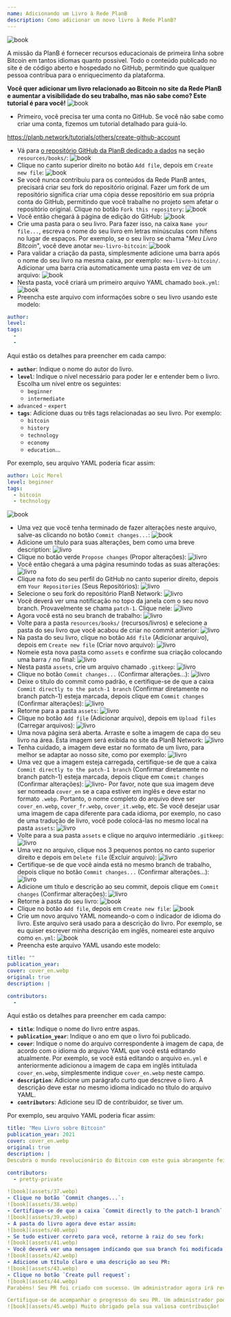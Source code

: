 ```yaml
---
name: Adicionando um Livro à Rede PlanB
description: Como adicionar um novo livro à Rede PlanB?
---
```

![book](assets/cover.webp)

A missão da PlanB é fornecer recursos educacionais de primeira linha sobre Bitcoin em tantos idiomas quanto possível. Todo o conteúdo publicado no site é de código aberto e hospedado no GitHub, permitindo que qualquer pessoa contribua para o enriquecimento da plataforma.

**Você quer adicionar um livro relacionado ao Bitcoin no site da Rede PlanB e aumentar a visibilidade do seu trabalho, mas não sabe como? Este tutorial é para você!**
![book](assets/01.webp)
- Primeiro, você precisa ter uma conta no GitHub. Se você não sabe como criar uma conta, fizemos um tutorial detalhado para guiá-lo.

https://planb.network/tutorials/others/create-github-account


- Vá para [o repositório GitHub da PlanB dedicado a dados](https://github.com/PlanB-Network/bitcoin-educational-content/tree/dev/resources/books) na seção `resources/books/`:
![book](assets/02.webp)
- Clique no canto superior direito no botão `Add file`, depois em `Create new file`:
![book](assets/03.webp)
- Se você nunca contribuiu para os conteúdos da Rede PlanB antes, precisará criar seu fork do repositório original. Fazer um fork de um repositório significa criar uma cópia desse repositório em sua própria conta do GitHub, permitindo que você trabalhe no projeto sem afetar o repositório original. Clique no botão `Fork this repository`:
![book](assets/04.webp)
- Você então chegará à página de edição do GitHub:
![book](assets/05.webp)
- Crie uma pasta para o seu livro. Para fazer isso, na caixa `Name your file...`, escreva o nome do seu livro em letras minúsculas com hífens no lugar de espaços. Por exemplo, se o seu livro se chama "*Meu Livro Bitcoin*", você deve anotar `meu-livro-bitcoin`:
![book](assets/06.webp)
- Para validar a criação da pasta, simplesmente adicione uma barra após o nome do seu livro na mesma caixa, por exemplo: `meu-livro-bitcoin/`. Adicionar uma barra cria automaticamente uma pasta em vez de um arquivo:
![book](assets/07.webp)
- Nesta pasta, você criará um primeiro arquivo YAML chamado `book.yml`:
![book](assets/08.webp)
- Preencha este arquivo com informações sobre o seu livro usando este modelo:

```yaml
author: 
level: 
tags:
  - 
  - 
```

Aqui estão os detalhes para preencher em cada campo:
- **`author`**: Indique o nome do autor do livro.
- **`level`**: Indique o nível necessário para poder ler e entender bem o livro. Escolha um nível entre os seguintes:
	- `beginner`
	- `intermediate`
- `advanced` - `expert`
- **`tags`**: Adicione duas ou três tags relacionadas ao seu livro. Por exemplo:
    - `bitcoin`
    - `history`
    - `technology`
    - `economy`
    - `education`...

Por exemplo, seu arquivo YAML poderia ficar assim:

```yaml
author: Loïc Morel
level: beginner
tags:
  - bitcoin
  - technology
```

![book](assets/09.webp)
- Uma vez que você tenha terminado de fazer alterações neste arquivo, salve-as clicando no botão `Commit changes...`:
![book](assets/10.webp)
- Adicione um título para suas alterações, bem como uma breve description: ![livro](assets/11.webp)
- Clique no botão verde `Propose changes` (Propor alterações):
![livro](assets/12.webp)
- Você então chegará a uma página resumindo todas as suas alterações:
![livro](assets/13.webp)
- Clique na foto do seu perfil do GitHub no canto superior direito, depois em `Your Repositories` (Seus Repositórios):
![livro](assets/14.webp)
- Selecione o seu fork do repositório PlanB Network:
![livro](assets/15.webp)
- Você deverá ver uma notificação no topo da janela com o seu novo branch. Provavelmente se chama `patch-1`. Clique nele:
![livro](assets/16.webp)
- Agora você está no seu branch de trabalho:
![livro](assets/17.webp)
- Volte para a pasta `resources/books/` (recursos/livros) e selecione a pasta do seu livro que você acabou de criar no commit anterior:
![livro](assets/18.webp)
- Na pasta do seu livro, clique no botão `Add file` (Adicionar arquivo), depois em `Create new file` (Criar novo arquivo):
![livro](assets/19.webp)
- Nomeie esta nova pasta como `assets` e confirme sua criação colocando uma barra `/` no final:
![livro](assets/20.webp)
- Nesta pasta `assets`, crie um arquivo chamado `.gitkeep`:
![livro](assets/21.webp)
- Clique no botão `Commit changes...` (Confirmar alterações...):
![livro](assets/22.webp)
- Deixe o título do commit como padrão, e certifique-se de que a caixa `Commit directly to the patch-1 branch` (Confirmar diretamente no branch patch-1) esteja marcada, depois clique em `Commit changes` (Confirmar alterações):
![livro](assets/23.webp)
- Retorne para a pasta `assets`:
![livro](assets/24.webp)
- Clique no botão `Add file` (Adicionar arquivo), depois em `Upload files` (Carregar arquivos):
![livro](assets/25.webp)
- Uma nova página será aberta. Arraste e solte a imagem de capa do seu livro na área. Esta imagem será exibida no site da PlanB Network:
![livro](assets/26.webp)
- Tenha cuidado, a imagem deve estar no formato de um livro, para melhor se adaptar ao nosso site, como por exemplo:
![livro](assets/27.webp)
- Uma vez que a imagem esteja carregada, certifique-se de que a caixa `Commit directly to the patch-1 branch` (Confirmar diretamente no branch patch-1) esteja marcada, depois clique em `Commit changes` (Confirmar alterações):
![livro](assets/28.webp)- Por favor, note que sua imagem deve ser nomeada `cover_en` se a capa estiver em inglês e deve estar no formato `.webp`. Portanto, o nome completo do arquivo deve ser `cover_en.webp`, `cover_fr.webp`, `cover_it.webp`, etc. Se você desejar usar uma imagem de capa diferente para cada idioma, por exemplo, no caso de uma tradução de livro, você pode colocá-las no mesmo local na pasta `assets`:
![livro](assets/29.webp)
- Volte para a sua pasta `assets` e clique no arquivo intermediário `.gitkeep`:
![livro](assets/30.webp)
- Uma vez no arquivo, clique nos 3 pequenos pontos no canto superior direito e depois em `Delete file` (Excluir arquivo):
![livro](assets/31.webp)
- Certifique-se de que você ainda está no mesmo branch de trabalho, depois clique no botão `Commit changes...` (Confirmar alterações...):
![livro](assets/32.webp)
- Adicione um título e descrição ao seu commit, depois clique em `Commit changes` (Confirmar alterações):
![livro](assets/33.webp)
- Retorne à pasta do seu livro: ![book](assets/34.webp)
- Clique no botão `Add file`, depois em `Create new file`:
![book](assets/35.webp)
- Crie um novo arquivo YAML nomeando-o com o indicador de idioma do livro. Este arquivo será usado para a descrição do livro. Por exemplo, se eu quiser escrever minha descrição em inglês, nomearei este arquivo como `en.yml`:
![book](assets/36.webp)
- Preencha este arquivo YAML usando este modelo:
```yaml
title: ""
publication_year: 
cover: cover_en.webp
original: true
description: |

contributors:
  - 
```

Aqui estão os detalhes para preencher em cada campo:
- **`title`**: Indique o nome do livro entre aspas.
- **`publication_year`**: Indique o ano em que o livro foi publicado.
- **`cover`**: Indique o nome do arquivo correspondente à imagem de capa, de acordo com o idioma do arquivo YAML que você está editando atualmente. Por exemplo, se você está editando o arquivo `en.yml` e anteriormente adicionou a imagem de capa em inglês intitulada `cover_en.webp`, simplesmente indique `cover_en.webp` neste campo.
- **`description`**: Adicione um parágrafo curto que descreve o livro. A descrição deve estar no mesmo idioma indicado no título do arquivo YAML.
- **`contributors`**: Adicione seu ID de contribuidor, se tiver um.

Por exemplo, seu arquivo YAML poderia ficar assim:

```yaml
title: "Meu Livro sobre Bitcoin"
publication_year: 2021
cover: cover_en.webp
original: true
description: |
Descubra o mundo revolucionário do Bitcoin com este guia abrangente feito para iniciantes. Meu Livro sobre Bitcoin desmistifica as complexidades do Bitcoin, fornecendo uma introdução clara e concisa sobre como o protocolo funciona. Desde sua tecnologia revolucionária até seu impacto potencial na economia global, este livro oferece insights valiosos e conhecimento prático. Perfeito para aqueles novos no Bitcoin, ele abrange os fundamentos, dicas de segurança e o futuro das finanças digitais. Mergulhe no futuro do dinheiro e capacite-se com o conhecimento para navegar na era digital com confiança.

contributors:
  - pretty-private

![book](assets/37.webp)
- Clique no botão `Commit changes...`:
![book](assets/38.webp)
- Certifique-se de que a caixa `Commit directly to the patch-1 branch` esteja marcada, adicione um título e clique em `Commit changes`:
![book](assets/39.webp)
- A pasta do livro agora deve estar assim:
![book](assets/40.webp)
- Se tudo estiver correto para você, retorne à raiz do seu fork:
![book](assets/41.webp)
- Você deverá ver uma mensagem indicando que sua branch foi modificada. Clique no botão `Compare & pull request`:
![book](assets/42.webp)
- Adicione um título claro e uma descrição ao seu PR:
![book](assets/43.webp)
- Clique no botão `Create pull request`:
![book](assets/44.webp)
Parabéns! Seu PR foi criado com sucesso. Um administrador agora irá revisá-lo e, se tudo estiver em ordem, mesclá-lo ao repositório principal da Rede PlanB. Você deverá ver seu livro aparecer no site alguns dias depois.

Certifique-se de acompanhar o progresso do seu PR. Um administrador pode deixar um comentário pedindo informações adicionais. Enquanto seu PR não for validado, você pode visualizá-lo na aba `Pull requests` no repositório GitHub da Rede PlanB.
![book](assets/45.webp) Muito obrigado pela sua valiosa contribuição! :)
